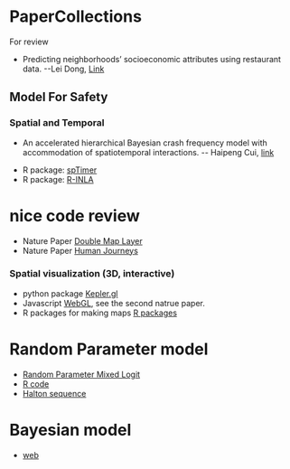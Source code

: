 # PaperCollections
For review

* Predicting neighborhoods’ socioeconomic attributes using restaurant data. --Lei Dong, [Link](https://www.pnas.org/content/pnas/116/31/15447.full.pdf)




## Model For Safety

### Spatial and Temporal
* An accelerated hierarchical Bayesian crash frequency model with accommodation of spatiotemporal interactions. -- Haipeng Cui, [link](https://www.sciencedirect.com/science/article/pii/S000145752100049X) 
- R package: [spTimer](https://www.southampton.ac.uk/~sks/research/papers/spTimeRpaper.pdf)
- R package: [R-INLA](https://www.r-inla.org/)




# nice code review 

* Nature Paper [Double Map Layer](https://github.com/snap-stanford/covid-mobility/blob/master/make_network_map.ipynb)
* Nature Paper [Human Journeys](https://arxiv.org/ftp/arxiv/papers/2109/2109.00058.pdf)



### Spatial visualization (3D, interactive)
* python package [Kepler.gl](https://docs.kepler.gl/docs/keplergl-jupyter)
* Javascript [WebGL](https://developer.mozilla.org/en-US/docs/Web/API/WebGL_API/Tutorial), see the second natrue paper.
* R packages for making maps [R packages](https://geocompr.robinlovelace.net/adv-map.html)



# Random Parameter model 
* [Random Parameter Mixed Logit](https://engineering.purdue.edu/~flm/CE614/Random-parameter-overheads.pdf)
* [R code](https://cran.r-project.org/web/packages/mlogit/vignettes/c5.mxl.html)
* [Halton sequence](http://www.scienpress.com/Upload/JSEM/Vol%205_1_4.pdf)

# Bayesian model
* [web](https://atlas.cancer.org.au/developing-a-cancer-atlas/Chapter_3.html#bayes-theorem)


